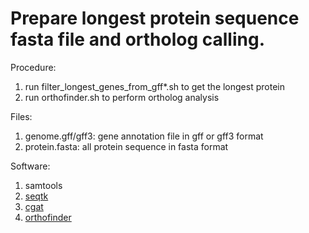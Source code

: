 # Prepare longest protein sequence fasta file and ortholog calling.

Procedure:
1. run filter_longest_genes_from_gff*.sh to get the longest protein
2. run orthofinder.sh to perform ortholog analysis

Files:

1. genome.gff/gff3: gene annotation file in gff or gff3 format
2. protein.fasta: all protein sequence in fasta format

Software:
1. samtools
2. [seqtk](https://github.com/lh3/seqtk)
3. [cgat](https://github.com/cgat-developers/cgat-apps)
4. [orthofinder](https://github.com/davidemms/OrthoFinder)

